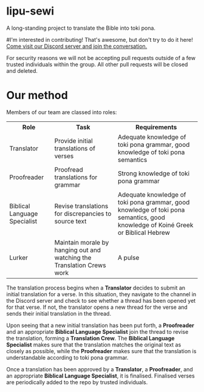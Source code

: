 # lipu-sewi
A long-standing project to translate the Bible into toki pona.

#I'm interested in contributing!
That's awesome, but don't try to do it here! <a href="https://discord.gg/THwvq3khFN">Come visit our Discord server and join the conversation.</a>

For security reasons we will not be accepting pull requests outside of a few trusted individuals within the group. All other pull requests will be closed and deleted.

# Our method
Members of our team are classed into roles:
<table>
    <tr>
        <th>Role</th>
        <th>Task</th>
        <th>Requirements</th>
    </tr>
    <tr>
        <td>Translator</td>
        <td>Provide initial translations of verses</td>
        <td>Adequate knowledge of toki pona grammar, good knowledge of toki pona semantics
    </tr>
    <tr>
        <td>Proofreader</td>
        <td>Proofread translations for grammar</td>
        <td>Strong knowledge of toki pona grammar</td>
    </tr>
    <tr>
        <td>Biblical Language Specialist</td>
        <td>Revise translations for discrepancies to source text</td>
        <td>Adequate knowledge of toki pona grammar, good knowledge of toki pona semantics, good knowledge of Koiné Greek or Biblical Hebrew</td>
    </tr>
    <tr>
        <td>Lurker</td>
        <td>Maintain morale by hanging out and watching the Translation Crews work</td>
        <td>A pulse</td>
    </tr>
</table>

The translation process begins when a <b>Translator</b> decides to submit an initial translation for a verse. In this situation, they navigate to the channel in the Discord server and check to see whether a thread has been opened yet for that verse. If not, the translator opens a new thread for the verse and sends their initial translation in the thread.

Upon seeing that a new initial translation has been put forth, a <b>Proofreader</b> and an appropriate <b>Biblical Language Specialist</b> join the thread to revise the translation, forming a <b>Translation Crew</b>. The <b>Biblical Language Specialist</b> makes sure that the translation matches the original text as closely as possible, while the <b>Proofreader</b> makes sure that the translation is understandable according to toki pona grammar.

Once a translation has been approved by a <b>Translator</b>, a <b>Proofreader</b>, and an appropriate <b>Biblical Language Specialist</b>, it is finalised. Finalised verses are periodically added to the repo by trusted individuals.